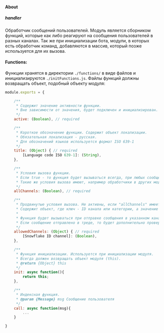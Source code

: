 #### About

##### handler
Обработчик сообщений пользователей.
Модуль является сборником функций, которые как либо реагируют на сообщения пользователей в разных каналах.
Так же при инициализации бота, модули, в которых есть обработчик команд, добавляются в массив, который позже используется для их вызова.

#### Functions:
Функции хранятся в директории `./functions/` в виде файлов и инициализируются `./initFunctions.js`.
Файлы функций должны возвращать объект, подобный объекту модуля:
```js
module.exports = {

	/**
	 * Содержит значение активности функции.
	 * Вне зависимости от значения, будет подключен и инициализирован.
	 */
	active: (Boolean), // required

	/**
	 * Короткое обозначение функции. Содержит объект локализации.
	 * Обязательная локализация - русская.
	 * Для обозначений языков используется формат ISO 639-1
	 */
	title: (Object) { // required
		[Language code ISO 639-1]: (String),
	},

	/**
	 * Условия вызова функции.
	 * Если true - то функция будет вызываться всегда, при любых сообщениях.
	 * Такие же условия вызова имеют, например обработчики в других модулях, а детальные проверки уже внутри самого модуля.
	 */
	allChannels: (Boolean), // required

	/**
	 * Продвинутые условия вызова. Не активны, если "allChannels" имеет значение true.
	 * Содержит объект, где ключ - ID канала или категории, а значение показывает, распространяется ли функция на треды. Желательно в комментарии указать название канала.
	 *
	 * Функция будет вызываться при отправке сообщения в указанном канале или категории.
	 * Если сообщение отправлено в треде, то будет дополнительно проверятся, разрешён ли вызов функции в треде.
	 */
	allowedChannels: (Object) { // required
		[Snowflake ID channel]: (Boolean),
	},

	/**
	 * Функция инициализации. Используется при инициализации модуля.
	 * Всегда должен возвращать объект модуля (this).
	 * @return {Object} this
	 */
	init: async function(){
		return this;
	},

	/**
	 * Индексная функция.
	 * @param {Message} msg Сообщение пользователя
	 */
	call: async function(msg){
		...
	}

}
```
